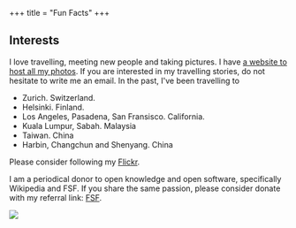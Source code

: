 +++
title = "Fun Facts"
+++

## Interests

I love travelling, meeting new people and taking pictures. I have [a website to host all my photos](https://photos.yaonotes.org). If you are interested in my travelling stories, do not hesitate to write me an email. In the past, I've been travelling to

* Zurich. Switzerland.
* Helsinki. Finland. 
* Los Angeles, Pasadena, San Fransisco. California.
* Kuala Lumpur, Sabah. Malaysia
* Taiwan. China
* Harbin, Changchun and Shenyang. China

Please consider following my [Flickr](https://www.flickr.com/photos/xzyao/).

I am a periodical donor to open knowledge and open software, specifically Wikipedia and FSF. If you share the same passion, please consider donate with my referral link: [FSF](https://my.fsf.org/join?referrer=5805214).

![](https://static.fsf.org/nosvn/associate/crm/5805214.png)